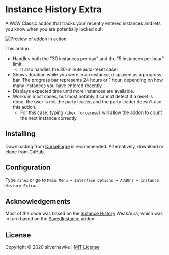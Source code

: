 # Instance History Extra
A WoW Classic addon that tracks your recently entered instances and lets you know when you are potentially locked out.

![Preview of addon in action.](https://silverhawke.s-ul.eu/Kl4116VN)

This addon...

* Handles both the "30 instances per day" and the "5 instances per hour" limit.
  * It also handles the 30-minute auto-reset case!
* Shows duration while you were in an instance, displayed as a progress bar. The progress bar represents 24 hours or 1 hour, depending on how many instances you have entered recently.
* Displays expected time until more instances are available.
* Works in most cases, but most notably it cannot detect if a reset is done, the user is not the party leader, and the party leader doesn't use this addon.
  * For this case, typing `/ihex forcereset` will allow the addon to count the next instance correctly.

## Installing
Downloading from [CurseForge](https://www.curseforge.com/wow/addons/instancehistoryextra) is recommended.
Alternatively, download or clone from GitHub.

## Configuration
Type `/ihex` or go to `Main Menu → Interface Options → AddOns → Instance History Extra`.

## Acknowledgements
Most of the code was based on the [Instance History](https://wago.io/OXlZupyKm) WeakAura, which was in turn based on the [SavedInstance](https://www.curseforge.com/wow/addons/saved_instances) addon.

## License
Copyright © 2020 silverhawke | [MIT License](https://opensource.org/licenses/MIT)
